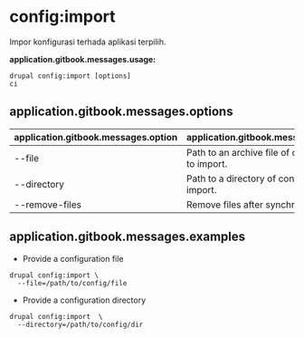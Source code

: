 # config:import
Impor konfigurasi terhada aplikasi terpilih.

**application.gitbook.messages.usage:**
```
drupal config:import [options]
ci
```

## application.gitbook.messages.options
application.gitbook.messages.option | application.gitbook.messages.details
-------|-------------
--file | Path to an archive file of configuration to import.
--directory | Path to a directory of configuration to import.
--remove-files | Remove files after synchronization.

## application.gitbook.messages.examples
* Provide a configuration file
```
drupal config:import \
  --file=/path/to/config/file
```
* Provide a configuration directory
```
drupal config:import  \
  --directory=/path/to/config/dir
```
